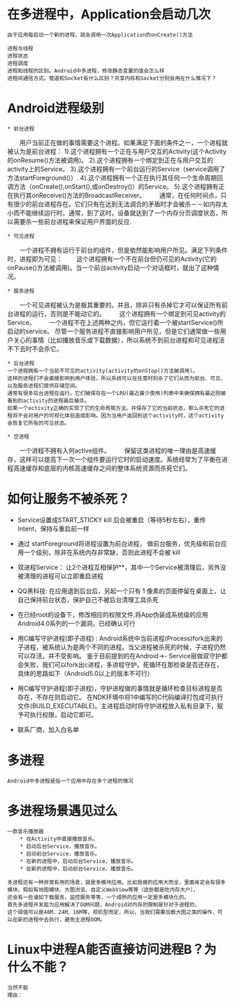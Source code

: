 # 在多进程中，Application会启动几次
    由于应用每启动一个新的进程，就会调用一次Application的onCreate()方法

    进程与线程
    进程状态
    进程调度
    进程和线程的区别。Android中多进程，修改静态变量的值会怎么样
    进程间通信方式。管道和Socket有什么区别？共享内存和Socket分别会用在什么情况下？

# Android进程级别
    * 前台进程
    用户当前正在做的事情需要这个进程。如果满足下面的条件之一，一个进程就被认为是前台进程：
    1).这个进程拥有一个正在与用户交互的Activity(这个Activity的onResume()方法被调用)。
    2).这个进程拥有一个绑定到正在与用户交互的activity上的Service。
    3).这个进程拥有一个前台运行的Service（service调用了方法startForeground()）.
    4).这个进程拥有一个正在执行其任何一个生命周期回调方法（onCreate(),onStart(),或onDestroy()）的Service。
    5).这个进程拥有正在执行其onReceive()方法的BroadcastReceiver。
        通常，在任何时间点，只有很少的前台进程存在。它们只有在达到无法调合的矛盾时才会被杀－－如内存太小而不能继续运行时。通常，到了这时，设备就达到了一个内存分页调度状态，所以需要杀一些前台进程来保证用户界面的反应.

    * 可见进程
    一个进程不拥有运行于前台的组件，但是依然能影响用户所见。满足下列条件时，进程即为可见：
    这个进程拥有一个不在前台但仍可见的Activity(它的onPause()方法被调用)。当一个前台activity启动一个对话框时，就出了这种情况。

    * 服务进程
    一个可见进程被认为是极其重要的。并且，除非只有杀掉它才可以保证所有前台进程的运行，否则是不能动它的。
    这个进程拥有一个绑定到可见activity的Service。
    一个进程不在上述两种之内，但它运行着一个被startService()所启动的service。
    尽管一个服务进程不直接影响用户所见，但是它们通常做一些用户关心的事情（比如播放音乐或下载数据），所以系统不到前台进程和可见进程活不下去时不会杀它。

    * 后台进程
    一个进程拥有一个当前不可见的activity(activity的onStop()方法被调用)。
    这样的进程们不会直接影响到用户体验，所以系统可以在任意时刻杀了它们从而为前台、可见、以及服务进程们提供存储空间。
    通常有很多后台进程在运行。它们被保存在一个LRU(最近最少使用)列表中来确保拥有最近刚被看到的activity的进程最后被杀。
    如果一个activity正确的实现了它的生命周期方法，并保存了它的当前状态，那么杀死它的进程将不会对用户的可视化体验造成影响。因为当用户返回到这个activity时，这个activity会恢复它所有的可见状态。

    * 空进程
    一个进程不拥有入何active组件。
    保留这类进程的唯一理由是高速缓存，这样可以提高下一次一个组件要运行它时的启动速度。系统经常为了平衡在进程高速缓存和底层的内核高速缓存之间的整体系统资源而杀死它们。

# 如何让服务不被杀死？

* Service设置成START_STICKY kill 后会被重启（等待5秒左右），重传Intent，保持与重启前一样

* 通过 startForeground将进程设置为前台进程， 做前台服务，优先级和前台应用一个级别​，除非在系统内存非常缺，否则此进程不会被 kill

* 双进程Service： 让2个进程互相保护**，其中一个Service被清理后，另外没被清理的进程可以立即重启进程

* QQ黑科技: 在应用退到后台后，另起一个只有 1 像素的页面停留在桌面上，让自己保持前台状态，保护自己不被后台清理工具杀死

* 在已经root的设备下，修改相应的权限文件,将App伪装成系统级的应用 Android4.0系列的一个漏洞，已经确认可行

* 用C编写守护进程(即子进程) : Android系统中当前进程(Process)fork出来的子进程，被系统认为是两个不同的进程。当父进程被杀死的时候，子进程仍然可以存活，并不受影响。
    鉴于目前提到的在Android->- Service层做双守护都会失败，我们可以fork出c进程，多进程守护。死循环在那检查是否还存在，具体的思路如下（Android5.0以上的版本不可行）

* 用C编写守护进程(即子进程)，守护进程做的事情就是循环检查目标进程是否存在，不存在则启动它。
    在NDK环境中将1中编写的C代码编译打包成可执行文件(BUILD_EXECUTABLE)。主进程启动时将守护进程放入私有目录下，赋予可执行权限，启动它即可。

* 联系厂商，加入白名单

# 多进程
    Android中多进程是指一个应用中存在多个进程的情况

# 多进程场景遇见过么
    一款音乐播放器
        * 在Activity中直接播放音乐。
        * 启动后台Service，播放音乐。
        * 启动前台Service，播放音乐。
        * 在新的进程中，启动后台Service，播放音乐。
        * 在新的进程中，启动前台Service，播放音乐。

    多进程还有一种非常有用的场景，就是多模块应用。比如我做的应用大而全，里面肯定会有很多模块，假如有地图模块、大图浏览、自定义WebView等等（这些都是吃内存大户），
    还会有一些诸如下载服务，监控服务等等，一个成熟的应用一定是多模块化的。
    首先多进程开发能为应用解决了OOM问题，Android对内存的限制是针对于进程的，
    这个阈值可以是48M、24M、16M等，视机型而定，所以，当我们需要加载大图之类的操作，可以在新的进程中去执行，避免主进程OOM。

# Linux中进程A能否直接访问进程B？为什么不能？
    当然不能
    理由：

